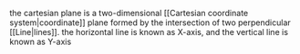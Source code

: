 the cartesian plane is a two-dimensional [[Cartesian coordinate system|coordinate]] plane formed by the intersection of two perpendicular [[Line|lines]]. the horizontal line is known as X-axis, and the vertical line is known as Y-axis